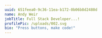 ```yaml
---
uuid: 651feea0-9c36-11ea-b172-0b06b8d2480d
name: Andy Weir
jobTitle: Full Stack Developer...!
profilePic: /uploads/002.svg
bio: "Press buttons, make code!"
---
```

